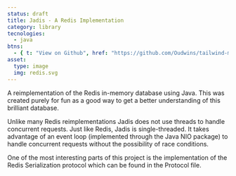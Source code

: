 ```yaml
---
status: draft
title: Jadis - A Redis Implementation
category: library
tecnologies:
  - java
btns:
  - { t: "View on Github", href: "https://github.com/Oudwins/tailwind-merge-go" }
asset:
  type: image
  img: redis.svg
---
```

A reimplementation of the Redis in-memory database using Java. This was created purely for fun as a good way to get a better understanding of this brilliant database.

Unlike many Redis reimplementations Jadis does not use threads to handle concurrent requests. Just like Redis, Jadis is single-threaded. It takes advantage of an event loop (implemented through the Java NIO package) to handle concurrent requests without the possibility of race conditions.

One of the most interesting parts of this project is the implementation of the Redis Serialization protocol which can be found in the Protocol file.
